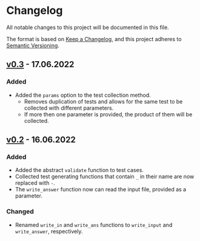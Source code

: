 # Changelog

All notable changes to this project will be documented in this file.

The format is based on [Keep a Changelog](https://keepachangelog.com/en/1.0.0/),
and this project adheres to [Semantic Versioning](https://semver.org/spec/v2.0.0.html).

## [v0.3] - 17.06.2022

### Added

- Added the `params` option to the test collection method.
  - Removes duplication of tests and allows for the same test to be
    collected with different parameters.
  - If more then one parameter is provided, the product of them will be
    collected.

## [v0.2] - 16.06.2022

### Added

- Added the abstract `validate` function to test cases.
- Collected test generating functions that contain `_` in their name are now replaced with `-`.
- The `write_answer` function now can read the input file, provided as a parameter.

### Changed

- Renamed `write_in` and `write_ans` functions to `write_input` and `write_answer`, respectively.

[v0.3]: https://github.com/RealA10N/testgen/compare/v0.2...v0.3
[v0.2]: https://github.com/RealA10N/testgen/compare/v0.1...v0.2
